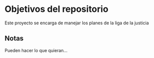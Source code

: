 # Objetivos del repositorio

Este proyecto se encarga de manejar los planes de la liga de la justicia

## Notas
Pueden hacer lo que quieran...
